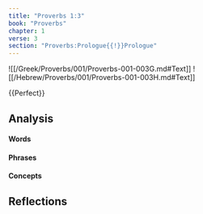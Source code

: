 ```yaml
---
title: "Proverbs 1:3"
book: "Proverbs"
chapter: 1
verse: 3
section: "Proverbs:Prologue{{!}}Prologue"
---
```

![[/Greek/Proverbs/001/Proverbs-001-003G.md#Text]]
![[/Hebrew/Proverbs/001/Proverbs-001-003H.md#Text]]

{{Perfect}}

## Analysis

#### Words

#### Phrases

#### Concepts

## Reflections
